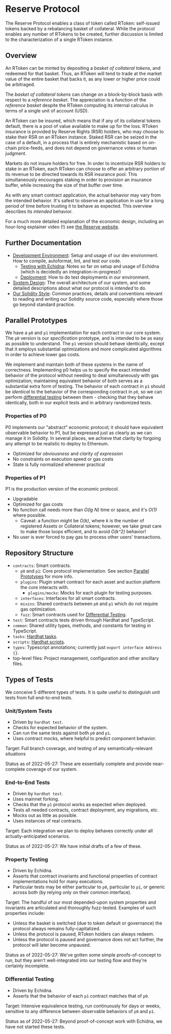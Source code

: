 # Reserve Protocol

The Reserve Protocol enables a class of token called RToken: self-issued tokens backed by a rebalancing basket of collateral. While the protocol enables any number of RTokens to be created, further discussion is limited to the characterization of a single RToken instance.

## Overview

An RToken can be minted by depositing a _basket of collateral tokens_, and redeemed for that basket. Thus, an RToken will tend to trade at the market value of the entire basket that backs it, as any lower or higher price could be arbitraged.

The _basket of collateral tokens_ can change on a block-by-block basis with respect to a _reference basket_. The appreciation is a function of the _reference basket_ despite the RToken computing its internal calculus in terms of a single unit of account (USD).

An RToken can be insured, which means that if any of its collateral tokens default, there is a pool of value available to make up for the loss. RToken insurance is provided by Reserve Rights (RSR) holders, who may choose to stake their RSR on an RToken instance. Staked RSR can be seized in the case of a default, in a process that is entirely mechanistic based on on-chain price-feeds, and does not depend on governance votes or human judgment.

Markets do not insure holders for free. In order to incentivize RSR holders to stake in an RToken, each RToken can choose to offer an arbitrary portion of its revenue to be directed towards its RSR insurance pool. This simultaneously encourages staking in order to provision an insurance buffer, while increasing the size of that buffer over time.

As with any smart contract application, the actual behavior may vary from the intended behavior. It's safest to observe an application in use for a long period of time before trusting it to behave as expected. This overview describes its _intended_ behavior.

For a much more detailed explanation of the economic design, including an hour-long explainer video (!) see [the Reserve website](https://reserve.org/protocol/2021_version/).

## Further Documentation

- [Development Environment](docs/dev-env.md): Setup and usage of our dev environment. How to compile, autoformat, lint, and test our code.
    - [Testing with Echidna](docs/using-echidna.md): Notes so far on setup and usage of Echidna (which is decidedly an integration-in-progress!)
    - [Deployment](docs/deployment.md): How to do test deployments in our environment.
- [System Design](docs/system-design.md): The overall architecture of our system, and some detailed descriptions about what our protocol is _intended_ to do.
- [Our Solidity Style](docs/solidity-style.md): Common practices, details and conventions relevant to reading and writing our Solidity source code, especially where those go beyond standard practice.

## Parallel Prototypes

We have a `p0` and `p1` implementation for each contract in our core system. The `p0` version is our _specification_ prototype, and is intended to be as easy as possible to understand. The `p1` version should behave identically, except that it employs substantial optimizations and more complicated algorithms in order to achieve lower gas costs.

We implement and maintain both of these systems in the name of correctness. Implementing p0 helps us to specify the exact intended behavior of the protocol without needing to deal simultaneously with gas optimization; maintaining equivalent behavior of both serves as a substantial extra form of testing. The behavior of each contract in `p1` should be _identical_ to the behavior of the corresponding contract in `p0`, so we can perform [differential testing](https://en.wikipedia.org/wiki/Differential_testing) between them - checking that they behave identically, both in our explicit tests and in arbitrary randomized tests.

### Properties of P0

P0 implements our "abstract" economic protocol; it should have equivalent observable behavior to P1, but be expressed just as clearly as we can manage it in Solidity. In several places, we achieve that clarity by forgoing any attempt to be realistic to deploy to Ethereum.

- Optimized for _obviousness_ and _clarity of expression_
- No constraints on execution speed or gas costs
- State is fully normalized whenever practical

### Properties of P1

P1 is the production version of the economic protocol.

- Upgradable
- Optimized for gas costs
- No function call needs more than _O(lg N)_ time or space, and it's _O(1)_ where possible.
    - Caveat: a function might be _O(k)_, where _k_ is the number of registered Assets or Collateral tokens; however, we take great care to make those loops efficient, and to avoid _O(k^2)_ behavior!
- No user is ever forced to pay gas to process other users' transactions.

## Repository Structure

- `contracts`: Smart contracts.
    - `p0` and `p1`: Core protocol implementation. See section [Parallel Prototypes](#parallel-prototypes) for more info.
    - `plugins`: Plugin smart contract for each asset and auction platform the core interacts with.
        - `plugins/mocks`: Mocks for each plugin for testing purposes.
    - `interfaces`: Interfaces for all smart contracts.
    - `mixins`: Shared contracts between `p0` and `p1` which do not require gas optimization.
    - `fuzz`: Smart contracts used for [Differential Testing](#differential-testing).
- `test`: Smart contracts tests driven through Hardhat and TypeScript.
- `common`: Shared utility types, methods, and constants for testing in TypeScript.
- `tasks`: [Hardhat tasks](https://hardhat.org/getting-started/).
- `scripts`: [Hardhat scripts](https://hardhat.org/guides/scripts.html).
- `types`: Typescript annotations; currently just `export interface Address {}`.
- top-level files: Project management, configuration and other ancillary files.

## Types of Tests

We conceive 5 different types of tests. It is quite useful to distinguish unit tests from full end-to-end tests.

### Unit/System Tests

- Driven by `hardhat test`.
- Checks for expected behavior of the system.
- Can run the same tests against both `p0` and `p1`.
- Uses contract mocks, where helpful to predict component behavior.

Target: Full branch coverage, and testing of any semantically-relevant situations

Status as of 2022-05-27: These are essentially complete and provide near-complete coverage of our system.

### End-to-End Tests

- Driven by `hardhat test`.
- Uses mainnet forking.
- Checks that the `p1` protocol works as expected when deployed.
- Tests all needed contracts, contract deployment, any migrations, etc.
- Mocks out as little as possible.
- Uses instances of real contracts.

Target: Each integration we plan to deploy behaves correctly under all actually-anticipated scenarios.

Status as of 2022-05-27: We have initial drafts of a few of these.

### Property Testing

- Driven by Echidna.
- Asserts that contract invariants and functional properties of contract implementations hold for many executions.
- Particular tests may be either particular to `p0`, particular to `p1`, or generic across both (by relying only on their common interface).

Target: The handful of our most depended-upon system properties and invariants are articulated and thoroughly fuzz-tested. Examples of such properties include:

- Unless the basket is switched (due to token default or governance) the protocol always remains fully-capitalized.
- Unless the protocol is paused, RToken holders can always redeem.
- Unless the protocol is paused and governance does not act further, the protocol will later become unpaused.

Status as of 2022-05-27: We've gotten some simple proofs-of-concept to run, but they aren't well-integrated into our testing flow and they're certainly incomplete.

### Differential Testing

- Driven by Echidna.
- Asserts that the behavior of each `p1` contract matches that of `p0`.

Target: Intensive equivalence testing, run continuously for days or weeks, sensitive to any difference between observable behaviors of `p0` and `p1`.

Status as of 2022-05-27: Beyond proof-of-concept work with Echidna, we have not started these tests.
